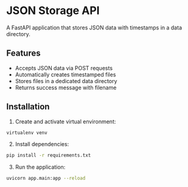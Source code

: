 
# JSON Storage API

A FastAPI application that stores JSON data with timestamps in a data directory.

## Features

- Accepts JSON data via POST requests
- Automatically creates timestamped files
- Stores files in a dedicated data directory
- Returns success message with filename

## Installation

1. Create and activate virtual environment:

```bash
virtualenv venv
```
2. Install dependencies:
```bash
pip install -r requirements.txt
```
3. Run the application:
```bash
uvicorn app.main:app --reload
```


